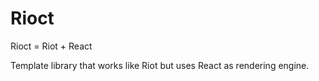 # Rioct

Rioct = Riot + React

Template library that works like Riot but uses React as rendering engine.

 